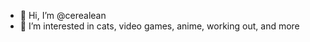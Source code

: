 - 👋 Hi, I’m @cerealean
- 👀 I’m interested in cats, video games, anime, working out, and more

<!---
cerealean/cerealean is a ✨ special ✨ repository because its `README.md` (this file) appears on your GitHub profile.
You can click the Preview link to take a look at your changes.
--->
